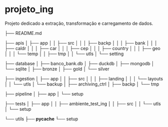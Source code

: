 # projeto_ing
Projeto dedicado a extração, transformação e carregamento de dados. 

├── README.md

├── apis
│   ├── app
│   │   ├── src
│   │   │   ├── backp
│   │   │   ├── bank
│   │   │   ├── caldr
│   │   │   ├── car
│   │   │   ├── cep
│   │   │   ├── country
│   │   │   ├── geo
│   │   │   └── temp
│   │   ├── tmp
│   │   └── utls
│   └── setting

├── database
│   ├── banco_bank.db
│   ├── duckdb
│   ├── mongodb
│   └── sqlite
│       ├── bronze
│       ├── gold
│       └── silver

├── ingestion
│   ├── app
│   │   ├── src
│   │   │   ├── landing
│   │   │   └── layouts
│   │   └── utls
│   └── backup
│       ├── archiving_ctrl
│       ├── backp
│       └── tmp

├── pipeline
│   ├── app
│   └── setup

├── tests
│   ├── app
│   │   ├── ambiente_test_ing
│   │   ├── src
│   │   └── utls
│   └── setup

└── utils
    ├── __pycache__
    └── setup

